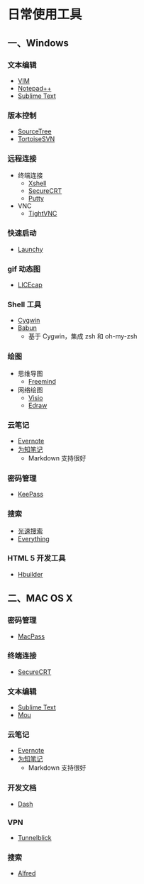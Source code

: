 # 日常使用工具

## 一、Windows

### 文本编辑

* [VIM](http://www.vim.org/download.php)
* [Notepad++](http://notepad-plus-plus.org/)
* [Sublime Text](http://www.sublimetext.com/)

### 版本控制

* [SourceTree](http://www.sourcetreeapp.com/)
* [TortoiseSVN](http://tortoisesvn.net/index.zh.html)

### 远程连接

* 终端连接
    * [Xshell](http://www.netsarang.com/products/xmg_overview.html)
    * [SecureCRT](http://www.vandyke.com/products/securecrt/)
    * [Putty](http://www.chiark.greenend.org.uk/~sgtatham/putty/download.html)
* VNC
    * [TightVNC](http://www.tightvnc.com/)

### 快速启动

* [Launchy](http://www.launchy.net/)

### gif 动态图

* [LICEcap](http://www.cockos.com/licecap/)

### Shell 工具

* [Cygwin](http://www.cygwin.com/)
* [Babun](http://babun.github.io/)
    * 基于 Cygwin，集成 zsh 和 oh-my-zsh

### 绘图

* 思维导图
    * [Freemind](http://sourceforge.net/projects/freemind/)
* 网络绘图
    * [Visio](https://products.office.com/zh-cn/visio/flowchart-software)
    * [Edraw](https://www.edrawsoft.com/)

### 云笔记

* [Evernote](https://www.yinxiang.com/?from=evernote)
* [为知笔记](http://www.wiz.cn/)
    * Markdown 支持很好

### 密码管理

* [KeePass](http://keepass.info/)

### 搜索

* [光速搜索](http://www.iplaysoft.com/guang-su-sou-suo.html)
* [Everything](http://www.voidtools.com/)

### HTML 5 开发工具

* [Hbuilder](http://dcloud.io/)

## 二、MAC OS X

### 密码管理

* [MacPass](https://github.com/mstarke/MacPass)

### 终端连接

* [SecureCRT](http://www.vandyke.com/products/securecrt/)

### 文本编辑

* [Sublime Text](http://www.sublimetext.com/)
* [Mou](http://25.io/mou/)

### 云笔记

* [Evernote](https://www.yinxiang.com/?from=evernote)
* [为知笔记](http://www.wiz.cn/)
    * Markdown 支持很好

### 开发文档

* [Dash](https://kapeli.com/dash)

### VPN

* [Tunnelblick](http://sourceforge.net/projects/tunnelblick/)

### 搜索

* [Alfred](http://www.alfredapp.com/)
